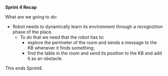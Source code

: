 **Sprint 4 Recap**

What are we going to do:

- Robot needs to dynamically learn its environment through a recogniztion phase of the place.
    - To do that we need that the robot has to:
        - explore the perimeter of the room and sends a message to the KB whenever it finds something;
        - find the table in the room and send its position to the KB and add it as an obstacle.

This ends Sprint4.